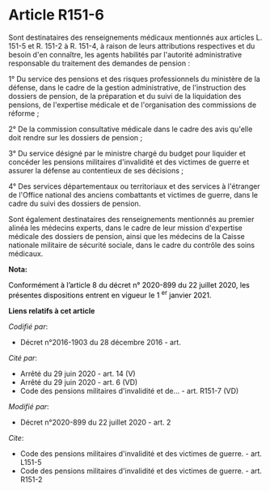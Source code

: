 # Article R151-6

Sont destinataires des renseignements médicaux mentionnés aux articles L. 151-5 et R. 151-2 à R. 151-4, à raison de leurs
attributions respectives et du besoin d'en connaître, les agents habilités par l'autorité administrative responsable du
traitement des demandes de pension :

1° Du service des pensions et des risques professionnels du ministère de la défense, dans le cadre de la gestion
administrative, de l'instruction des dossiers de pension, de la préparation et du suivi de la liquidation des pensions, de
l'expertise médicale et de l'organisation des commissions de réforme ;

2° De la commission consultative médicale dans le cadre des avis qu'elle doit rendre sur les dossiers de pension ;

3° Du service désigné par le ministre chargé du budget pour liquider et concéder les pensions militaires d'invalidité et des
victimes de guerre et assurer la défense au contentieux de ses décisions ;

4° Des services départementaux ou territoriaux et des services à l'étranger de l'Office national des anciens combattants et
victimes de guerre, dans le cadre du suivi des dossiers de pension.

Sont également destinataires des renseignements mentionnés au premier alinéa les médecins experts, dans le cadre de leur
mission d'expertise médicale des dossiers de pension, ainsi que les médecins de la Caisse nationale militaire de sécurité
sociale, dans le cadre du contrôle des soins médicaux.

**Nota:**

<font color="black">Conformément à l’article 8 du décret n° 2020-899 du 22 juillet 2020, les présentes dispositions entrent
en vigueur le 1
    <sup>er</sup> janvier 2021.</font>

**Liens relatifs à cet article**

_Codifié par_:

  - Décret n°2016-1903 du 28 décembre 2016 - art.

_Cité par_:

  - Arrêté du 29 juin 2020 - art. 14 (V)
  - Arrêté du 29 juin 2020 - art. 6 (VD)
  - Code des pensions militaires d'invalidité et de... - art. R151-7 (VD)

_Modifié par_:

  - Décret n°2020-899 du 22 juillet 2020 - art. 2

_Cite_:

  - Code des pensions militaires d'invalidité et des victimes de guerre. - art. L151-5
  - Code des pensions militaires d'invalidité et des victimes de guerre. - art. R151-2
